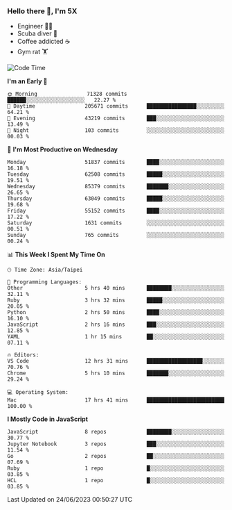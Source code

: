 ### Hello there 👋, I'm 5X

* Engineer 👨‍💻
* Scuba diver 🤿
* Coffee addicted ☕️
* Gym rat 🏋️

<!--START_SECTION:waka-->
![Code Time](http://img.shields.io/badge/Code%20Time-303%20hrs%2043%20mins-blue)

**I'm an Early 🐤** 

```text
🌞 Morning                71328 commits       ██████░░░░░░░░░░░░░░░░░░░   22.27 % 
🌆 Daytime                205671 commits      ████████████████░░░░░░░░░   64.21 % 
🌃 Evening                43219 commits       ███░░░░░░░░░░░░░░░░░░░░░░   13.49 % 
🌙 Night                  103 commits         ░░░░░░░░░░░░░░░░░░░░░░░░░   00.03 % 
```
📅 **I'm Most Productive on Wednesday** 

```text
Monday                   51837 commits       ████░░░░░░░░░░░░░░░░░░░░░   16.18 % 
Tuesday                  62508 commits       █████░░░░░░░░░░░░░░░░░░░░   19.51 % 
Wednesday                85379 commits       ███████░░░░░░░░░░░░░░░░░░   26.65 % 
Thursday                 63049 commits       █████░░░░░░░░░░░░░░░░░░░░   19.68 % 
Friday                   55152 commits       ████░░░░░░░░░░░░░░░░░░░░░   17.22 % 
Saturday                 1631 commits        ░░░░░░░░░░░░░░░░░░░░░░░░░   00.51 % 
Sunday                   765 commits         ░░░░░░░░░░░░░░░░░░░░░░░░░   00.24 % 
```


📊 **This Week I Spent My Time On** 

```text
🕑︎ Time Zone: Asia/Taipei

💬 Programming Languages: 
Other                    5 hrs 40 mins       ████████░░░░░░░░░░░░░░░░░   32.11 % 
Ruby                     3 hrs 32 mins       █████░░░░░░░░░░░░░░░░░░░░   20.05 % 
Python                   2 hrs 50 mins       ████░░░░░░░░░░░░░░░░░░░░░   16.10 % 
JavaScript               2 hrs 16 mins       ███░░░░░░░░░░░░░░░░░░░░░░   12.85 % 
YAML                     1 hr 15 mins        ██░░░░░░░░░░░░░░░░░░░░░░░   07.11 % 

🔥 Editors: 
VS Code                  12 hrs 31 mins      ██████████████████░░░░░░░   70.76 % 
Chrome                   5 hrs 10 mins       ███████░░░░░░░░░░░░░░░░░░   29.24 % 

💻 Operating System: 
Mac                      17 hrs 41 mins      █████████████████████████   100.00 % 
```

**I Mostly Code in JavaScript** 

```text
JavaScript               8 repos             ████████░░░░░░░░░░░░░░░░░   30.77 % 
Jupyter Notebook         3 repos             ███░░░░░░░░░░░░░░░░░░░░░░   11.54 % 
Go                       2 repos             ██░░░░░░░░░░░░░░░░░░░░░░░   07.69 % 
Ruby                     1 repo              █░░░░░░░░░░░░░░░░░░░░░░░░   03.85 % 
HCL                      1 repo              █░░░░░░░░░░░░░░░░░░░░░░░░   03.85 % 
```




 Last Updated on 24/06/2023 00:50:27 UTC
<!--END_SECTION:waka-->

